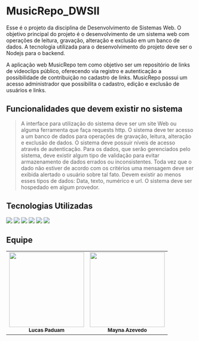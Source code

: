 # MusicRepo_DWSII

Esse é o projeto da disciplina de Desenvolvimento de Sistemas Web. O objetivo principal do
projeto é o desenvolvimento de um sistema web com operações de leitura, gravação, alteração e
exclusão em um banco de dados.
A tecnologia utilizada para o desenvolvimento do projeto deve ser o Nodejs para o backend. 

A aplicação web MusicRepo tem como objetivo ser um repositório de links de videoclips público, 
oferecendo via registro e autenticação a possibilidade de contribuição no cadastro de links.
MusicRepo possui um acesso administrador que possibilita o cadastro, edição e exclusão de
usuários e links.

## Funcionalidades que devem existir no sistema
> A interface para utilização do sistema deve ser um site Web ou alguma ferramenta que faça
requests http.
> O sistema deve ter acesso a um banco de dados para operações de gravação, leitura,
alteração e exclusão de dados.
> O sistema deve possuir níveis de acesso através de autenticação.
> Para os dados, que serão gerenciados pelo sistema, deve existir algum tipo de validação para
evitar armazenamento de dados errados ou inconsistentes.
> Toda vez que o dado não estiver de acordo com os critérios uma mensagem deve ser exibida
alertado o usuário sobre tal fato. Devem existir ao menos esses tipos de dados: Data, texto, numérico
e url.
> O sistema deve ser hospedado em algum provedor. 

## Tecnologias Utilizadas

[<img src="https://img.shields.io/badge/VSCode-0078D4?style=for-the-badge&logo=visual%20studio%20code&logoColor=white" />](https://code.visualstudio.com/)
[<img src="https://img.shields.io/badge/MySQL-005C84?style=for-the-badge&logo=mysql&logoColor=white" />](https://www.mysql.com/products/workbench/)
[<img src="https://img.shields.io/badge/Node.js-339933?style=for-the-badge&logo=nodedotjs&logoColor=white" />](https://nodejs.org/en)
[<img src="https://img.shields.io/badge/npm-CB3837?style=for-the-badge&logo=npm&logoColor=white" />](https://www.npmjs.com/)
[<img src="https://img.shields.io/badge/HTML5-E34F26?style=for-the-badge&logo=html5&logoColor=white" />](https://developer.mozilla.org/pt-BR/docs/Web/HTML)
[<img src="https://img.shields.io/badge/CSS3-1572B6?style=for-the-badge&logo=css3&logoColor=white" />](https://developer.mozilla.org/pt-BR/docs/Web/CSS)

## Equipe

<table>
  <tr>
    <td align="center">
      <a href="https://github.com/LucasEPaduam">
        <img src="https://avatars.githubusercontent.com/u/79526125?s=400&u=0d2c7957a6bc641bfea2320b04c455d8a7bd498a&v=4" width="200px;"/><br>
        <sub>
          <b>Lucas Paduam</b>
        </sub>
      </a>
       <td align="center">
      <a href="https://github.com/maynahelena">
        <img src="https://avatars.githubusercontent.com/u/70771139?v=4" width="200px;"/><br>
        <sub>
          <b>Mayna Azevedo</b>
        </sub>
      </a>
</table>




